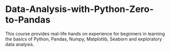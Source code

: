# Data-Analysis-with-Python-Zero-to-Pandas
This course provides real-life hands on experience for beginners in learning the basics of Python, Pandas, Numpy, Matplotlib, Seaborn and exploratory data analysis.
